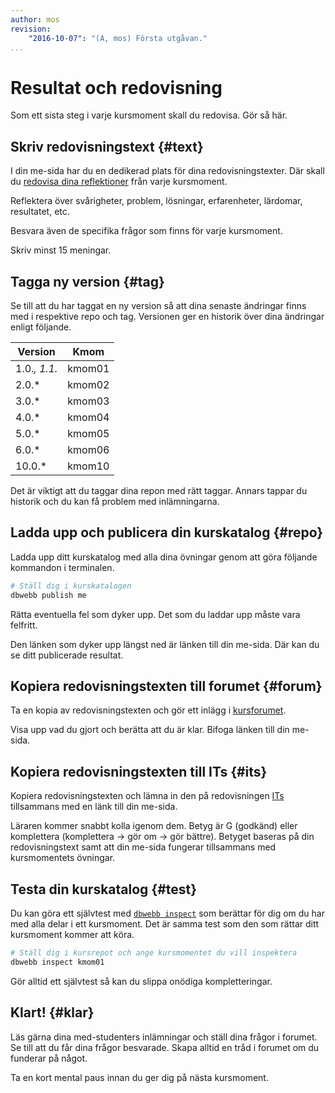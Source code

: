 ```yaml
---
author: mos
revision:
    "2016-10-07": "(A, mos) Första utgåvan."
...
```

Resultat och redovisning
====================================

Som ett sista steg i varje kursmoment skall du redovisa. Gör så här.

<!--more-->



Skriv redovisningstext {#text}
---------------------------------------

I din me-sida har du en dedikerad plats för dina redovisningstexter. Där skall du [redovisa dina reflektioner](kurser/faq/att-skriva-en-bra-redovisningstext) från varje kursmoment.

Reflektera över svårigheter, problem, lösningar, erfarenheter, lärdomar, resultatet, etc.

Besvara även de specifika frågor som finns för varje kursmoment.

Skriv minst 15 meningar.



Tagga ny version {#tag}
---------------------------------------

Se till att du har taggat en ny version så att dina senaste ändringar finns med i respektive repo och tag. Versionen ger en historik över dina ändringar enligt följande.

| Version | Kmom   |
|---------|--------|
| 1.0.*, 1.1.*   | kmom01 | 
| 2.0.*   | kmom02 | 
| 3.0.*   | kmom03 | 
| 4.0.*   | kmom04 | 
| 5.0.*   | kmom05 | 
| 6.0.*   | kmom06 | 
| 10.0.*   | kmom10 | 

Det är viktigt att du taggar dina repon med rätt taggar. Annars tappar du historik och du kan få problem med inlämningarna.



Ladda upp och publicera din kurskatalog {#repo}
---------------------------------------

Ladda upp ditt kurskatalog med alla dina övningar genom att göra följande kommandon i terminalen.

```bash
# Ställ dig i kurskatalogen
dbwebb publish me
```

Rätta eventuella fel som dyker upp. Det som du laddar upp måste vara felfritt.

Den länken som dyker upp längst ned är länken till din me-sida. Där kan du se ditt publicerade resultat.



Kopiera redovisningstexten till forumet {#forum}
---------------------------------------

Ta en kopia av redovisningstexten och gör ett inlägg i [kursforumet](forum/utbildning/design). 

Visa upp vad du gjort och berätta att du är klar. Bifoga länken till din me-sida.



Kopiera redovisningstexten till ITs {#its}
---------------------------------------

Kopiera redovisningstexten och lämna in den på redovisningen [ITs](kurser/faq/bth-stodfunktioner#its) tillsammans med en länk till din me-sida. 

Läraren kommer snabbt kolla igenom dem. Betyg är G (godkänd) eller komplettera (komplettera -> gör om -> gör bättre). Betyget baseras på din redovisningstext samt att din me-sida fungerar tillsammans med kursmomentets övningar.



Testa din kurskatalog {#test}
---------------------------------------

Du kan göra ett självtest med [`dbwebb inspect`](https://dbwebb.se/dbwebb-cli/inspect) som berättar för dig om du har med alla delar i ett kursmoment. Det är samma test som den som rättar ditt kursmoment kommer att köra.

```bash
# Ställ dig i kursrepot och ange kursmomentet du vill inspektera
dbwebb inspect kmom01
```

Gör alltid ett självtest så kan du slippa onödiga kompletteringar.



Klart! {#klar}
---------------------------------------

Läs gärna dina med-studenters inlämningar och ställ dina frågor i forumet. Se till att du får dina frågor besvarade. Skapa alltid en tråd i forumet om du funderar på något.

Ta en kort mental paus innan du ger dig på nästa kursmoment.
